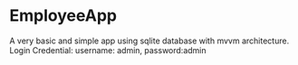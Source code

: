 # EmployeeApp
A very basic and simple app using sqlite database with mvvm architecture.
Login Credential: username: admin, password:admin
